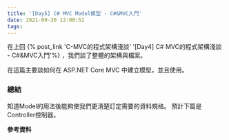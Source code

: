 ```yaml
---
title: '[Day5] C# MVC Model模型 - C#&MVC入門'
date: 2021-09-30 12:00:51
tags:
---
```

在上回 {% post_link 'C-MVC的程式架構淺談' '[Day4] C# MVC的程式架構淺談 - C#&MVC入門'%}  ，我們談了整體的架構與檔案。

在這篇主要談如何在 ASP.NET Core MVC 中建立模型，並且使用。


### 總結
知道Model的用法後能夠使我們更清楚訂定需要的資料規格。
預計下篇是Controller控制器。

**參考資料**
